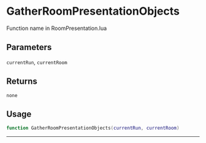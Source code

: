 # GatherRoomPresentationObjects
Function name in RoomPresentation.lua
## Parameters
`currentRun`, `currentRoom`
## Returns
`none`
## Usage
```lua
function GatherRoomPresentationObjects(currentRun, currentRoom)
```
---
